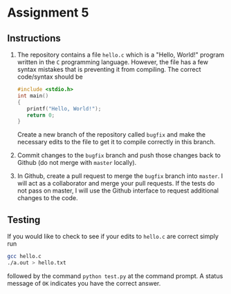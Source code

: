 # Assignment 5

## Instructions

1. The repository contains a file `hello.c` which is a "Hello, World!" program written in the `C` programming language.  However, the file has a few syntax mistakes that is preventing it from compiling.  The correct code/syntax should be

   ````C
   #include <stdio.h>
   int main()
   {
      printf("Hello, World!");
      return 0;
   }
   ````

   Create a new branch of the repository called `bugfix` and make the necessary edits to the file to get it to compile correctly in this branch.

2. Commit changes to the `bugfix` branch and push those changes back to Github (do not merge with `master` locally).

3. In Github, create a pull request to merge the `bugfix` branch into `master`.  I will act as a collaborator and merge your pull requests.  If the tests do not pass on master, I will use the Github interface to request additional changes to the code.

## Testing

If you would like to check to see if your edits to `hello.c` are correct simply run 

````bash
gcc hello.c
./a.out > hello.txt
````
 
followed by the command `python test.py` at the command prompt.  A status message of `OK` indicates you have the correct answer. 
